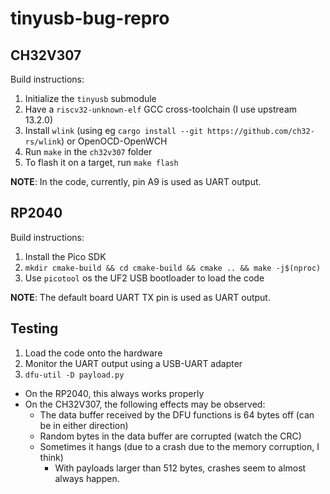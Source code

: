 # tinyusb-bug-repro

## CH32V307

Build instructions:
1. Initialize the `tinyusb` submodule
1. Have a `riscv32-unknown-elf` GCC cross-toolchain (I use upstream 13.2.0)
1. Install `wlink` (using eg `cargo install --git https://github.com/ch32-rs/wlink`) or OpenOCD-OpenWCH
1. Run `make` in the `ch32v307` folder
1. To flash it on a target, run `make flash`

**NOTE**: In the code, currently, pin A9 is used as UART output.

## RP2040

Build instructions:
1. Install the Pico SDK
1. `mkdir cmake-build && cd cmake-build && cmake .. && make -j$(nproc)`
1. Use `picotool` os the UF2 USB bootloader to load the code

**NOTE**: The default board UART TX pin is used as UART output.

## Testing

1. Load the code onto the hardware
1. Monitor the UART output using a USB-UART adapter
1. `dfu-util -D payload.py`
  * On the RP2040, this always works properly
  * On the CH32V307, the following effects may be observed:
    * The data buffer received by the DFU functions is 64 bytes off (can be in either direction)
    * Random bytes in the data buffer are corrupted (watch the CRC)
    * Sometimes it hangs (due to a crash due to the memory corruption, I think)
      * With payloads larger than 512 bytes, crashes seem to almost always happen.
